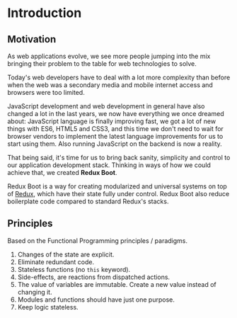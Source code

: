 # Introduction

## Motivation

As web applications evolve, we see more people jumping into the mix bringing their problem to the table for web technologies to solve.

Today's web developers have to deal with a lot more complexity than before when the web was a secondary media and mobile internet access and browsers were too limited.

JavaScript development and web development in general have also changed a lot in the last years, we now have everything we once dreamed about: JavaScript language is finally improving fast, we got a lot of new things with ES6, HTML5 and CSS3, and this time we don't need to wait for browser vendors to implement the latest language improvements for us to start using them. Also running JavaScript on the backend is now a reality.

That being said, it's time for us to bring back sanity, simplicity and control to our application development stack. Thinking in ways of how we could achieve that, we created **Redux Boot**.

Redux Boot is a way for creating modularized and universal systems on top of [Redux](http://redux.js.org/), which have their state fully under control. Redux Boot also reduce boilerplate code compared to standard Redux's stacks.
 
## Principles

Based on the Functional Programming principles / paradigms.

1. Changes of the state are explicit.
2. Eliminate redundant code.
3. Stateless functions (no `this` keyword).
4. Side-effects, are reactions from dispatched actions.
5. The value of variables are immutable. Create a new value instead of changing it.
6. Modules and functions should have just one purpose.
7. Keep logic stateless.

